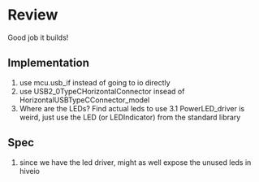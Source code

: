 # Review
Good job it builds!

## Implementation

1. use mcu.usb_if instead of going to io directly
2. use USB2_0TypeCHorizontalConnector insead of HorizontalUSBTypeCConnector_model
3. Where are the LEDs? Find actual leds to use
    3.1 PowerLED_driver is weird, just use the LED (or LEDIndicator) from the standard library 

## Spec
1. since we have the led driver, might as well expose the unused leds in hiveio